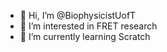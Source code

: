 - 👋 Hi, I’m @BiophysicistUofT
- 👀 I’m interested in FRET research
- 🌱 I’m currently learning Scratch

<!---
BiophysicistUofT/BiophysicistUofT is a ✨ special ✨ repository because its `README.md` (this file) appears on your GitHub profile.
You can click the Preview link to take a look at your changes.
--->
